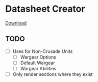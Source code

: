 # Datasheet Creator

[Download](https://github.com/hindlet/datasheet_creator/releases/download/v1.3/datasheet_creator.exe)

 

## TODO
- [ ] Uses for Non-Crusade Units
  - [ ] Wargear Options
  - [ ] Default Wargear
  - [ ] Wargear Abilities
- [ ] Only render sections where they exist